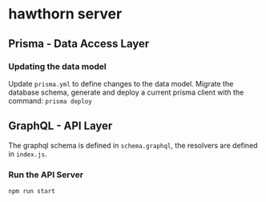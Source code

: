 # hawthorn server

## Prisma - Data Access Layer

### Updating the data model
Update `prisma.yml` to define changes to the data model.
Migrate the database schema, generate and deploy a current prisma client with the command:
`prisma deploy`

## GraphQL - API Layer
The graphql schema is defined in `schema.graphql`, the resolvers are defined in `index.js`.

### Run the API Server
`npm run start`
